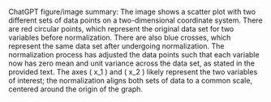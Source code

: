 ChatGPT figure/image summary: The image shows a scatter plot with two different sets of data points on a two-dimensional coordinate system. There are red circular points, which represent the original data set for two variables before normalization. There are also blue crosses, which represent the same data set after undergoing normalization. The normalization process has adjusted the data points such that each variable now has zero mean and unit variance across the data set, as stated in the provided text. The axes \( x_1 \) and \( x_2 \) likely represent the two variables of interest; the normalization aligns both sets of data to a common scale, centered around the origin of the graph.